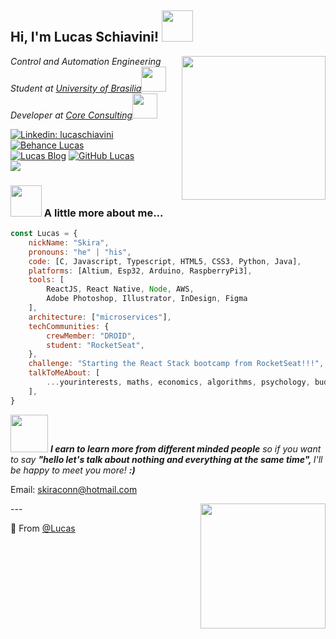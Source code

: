 <h2> Hi, I'm Lucas Schiavini! <img src="https://media.giphy.com/media/YrBidlMIUKks6gDBIx/giphy.gif" width="50"></h2>

<img align='right' src="https://media.giphy.com/media/yiehOhvKfUZdS/giphy.gif" width="230">
<p><em>Control and Automation Engineering<br/> Student at <a href="http://www.unb.br">University of Brasilia</a><img src="https://media.giphy.com/media/LpiVeIRgrqVsZJpM5H/giphy.gif" width="40"></br>Developer at <a href="http://coreconsulting.com.br/">Core Consulting</a><img src="https://media.giphy.com/media/8zldD29JNeLRK/giphy.gif" width="40"> 
</em></p>




[![Linkedin: lucaschiavini](https://img.shields.io/badge/-lucasSchiavini-blueviolet?style=flat-square&logo=Linkedin&logoColor=blue&link=https://www.linkedin.com/in/lucas-schiavini)](https://www.linkedin.com/in/lucas-schiavini/)
[![Behance Lucas](https://img.shields.io/badge/-SchiaviniDesigns-black?style=flat-square&logo=Behance&logoColor=orange&link=https://www.behance.net/schiavinidesign)](https://www.behance.net/schiavinidesign)
<br />
[![Lucas Blog](https://img.shields.io/badge/-SkiraIndustries-orange?style=flat-square&logo=WordPress&logoColor=white&link=https://skiraindustries.com)](https://skiraindustries.com)
[![GitHub Lucas](https://img.shields.io/github/followers/lucas?label=follow&style=social)](https://github.com/lschiavini)
<br />
![](https://komarev.com/ghpvc/?username=lschiavini&color=red)


### <img src="https://media.giphy.com/media/MFmYx2jAo1JfB6PTlp/giphy.gif" width="50"> A little more about me...  

```javascript
const Lucas = {
    nickName: "Skira",
    pronouns: "he" | "his",
    code: [C, Javascript, Typescript, HTML5, CSS3, Python, Java],
    platforms: [Altium, Esp32, Arduino, RaspberryPi3],
    tools: [
        ReactJS, React Native, Node, AWS,
        Adobe Photoshop, Illustrator, InDesign, Figma
    ],
    architecture: ["microservices"],
    techCommunities: {
        crewMember: "DROID",
        student: "RocketSeat",
    },
    challenge: "Starting the React Stack bootcamp from RocketSeat!!!",
    talkToMeAbout: [
        ...yourinterests, maths, economics, algorithms, psychology, buddhism, technology, philosophy,
    ],
}
```




<img src="https://media.giphy.com/media/XcwJZc7pbopZIIEtDV/giphy.gif" width="60"> <em><b>I earn to learn more from different minded people</b> so if you want to say <b>"hello let's talk about nothing and everything at the same time", </b>I'll be happy to meet you more! <b>:)</b></em></img>

Email: skiraconn@hotmail.com

<img align='right' src="https://media.giphy.com/media/IvTFOQoPJTKU0/giphy.gif" width="200" />
---

🌱 From [@Lucas](https://github.com/lschiavini)